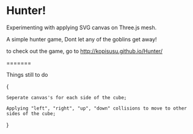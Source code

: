 Hunter!
========
Experimenting with applying SVG canvas on Three.js mesh. 

A simple hunter game, Dont let any of the goblins get away!

to check out the game, go to http://kopisusu.github.io/Hunter/

=======

Things still to do 

  {
  
    Seperate canvas's for each side of the cube;
    
    Applying "left", "right", "up", "down" collisions to move to other sides of the cube;
    
  }
